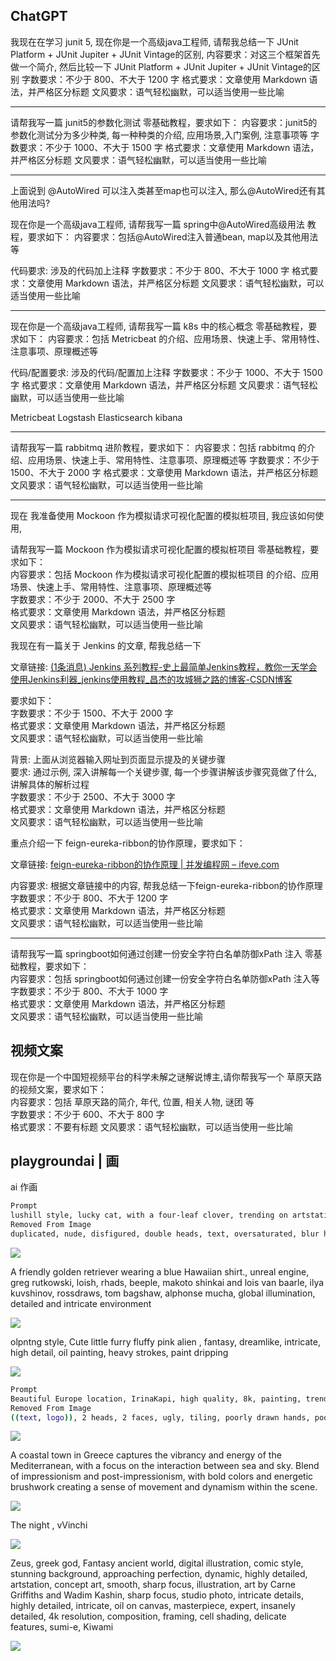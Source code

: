## ChatGPT

我现在在学习 junit 5, 现在你是一个高级java工程师, 请帮我总结一下 JUnit Platform + JUnit Jupiter + JUnit Vintage的区别,
内容要求：对这三个框架首先做一个简介, 然后比较一下 JUnit Platform + JUnit Jupiter + JUnit Vintage的区别 
字数要求：不少于 800、不大于 1200 字 
格式要求：文章使用 Markdown 语法，并严格区分标题 
文风要求：语气轻松幽默，可以适当使用一些比喻

---

请帮我写一篇 junit5的参数化测试 零基础教程，要求如下： 
内容要求：junit5的参数化测试分为多少种类, 每一种种类的介绍, 应用场景,入门案例, 注意事项等 
字数要求：不少于 1000、不大于 1500 字 
格式要求：文章使用 Markdown 语法，并严格区分标题 
文风要求：语气轻松幽默，可以适当使用一些比喻

---

上面说到 @AutoWired 可以注入类甚至map也可以注入, 那么@AutoWired还有其他用法吗?

现在你是一个高级java工程师, 请帮我写一篇 spring中@AutoWired高级用法 教程，要求如下： 
内容要求：包括@AutoWired注入普通bean, map以及其他用法等

代码要求: 涉及的代码加上注释
字数要求：不少于 800、不大于 1000 字 
格式要求：文章使用 Markdown 语法，并严格区分标题
文风要求：语气轻松幽默，可以适当使用一些比喻

---

现在你是一个高级java工程师, 请帮我写一篇 k8s 中的核心概念 零基础教程，要求如下： 
内容要求：包括 Metricbeat 的介绍、应用场景、快速上手、常用特性、注意事项、原理概述等

代码/配置要求: 涉及的代码/配置加上注释
字数要求：不少于 1000、不大于 1500 字 
格式要求：文章使用 Markdown 语法，并严格区分标题
文风要求：语气轻松幽默，可以适当使用一些比喻

Metricbeat Logstash Elasticsearch kibana

---

请帮我写一篇 rabbitmq 进阶教程，要求如下： 
内容要求：包括 rabbitmq 的介绍、应用场景、快速上手、常用特性、注意事项、原理概述等 
字数要求：不少于 1500、不大于 2000 字 
格式要求：文章使用 Markdown 语法，并严格区分标题 
文风要求：语气轻松幽默，可以适当使用一些比喻

---

现在 我准备使用 Mockoon 作为模拟请求可视化配置的模拟桩项目,  我应该如何使用, 

请帮我写一篇 Mockoon 作为模拟请求可视化配置的模拟桩项目 零基础教程，要求如下：  
内容要求：包括 Mockoon 作为模拟请求可视化配置的模拟桩项目 的介绍、应用场景、快速上手、常用特性、注意事项、原理概述等  
字数要求：不少于 2000、不大于 2500 字  
格式要求：文章使用 Markdown 语法，并严格区分标题  
文风要求：语气轻松幽默，可以适当使用一些比喻  

我现在有一篇关于 Jenkins 的文章, 帮我总结一下

文章链接: [(1条消息) Jenkins 系列教程-史上最简单Jenkins教程，教你一天学会使用Jenkins利器_jenkins使用教程_昌杰的攻城狮之路的博客-CSDN博客](https://blog.csdn.net/qq_32352777/article/details/109267847)

要求如下：    
字数要求：不少于 1500、不大于 2000 字  
格式要求：文章使用 Markdown 语法，并严格区分标题  
文风要求：语气轻松幽默，可以适当使用一些比喻

背景: 上面从浏览器输入网址到页面显示提及的关键步骤  
要求: 通过示例, 深入讲解每一个关键步骤, 每一个步骤讲解该步骤究竟做了什么, 讲解具体的解析过程  
字数要求：不少于 2500、不大于 3000 字  
格式要求：文章使用 Markdown 语法，并严格区分标题  
文风要求：语气轻松幽默，可以适当使用一些比喻

重点介绍一下 feign-eureka-ribbon的协作原理，要求如下：

文章链接: [feign-eureka-ribbon的协作原理 | 并发编程网 – ifeve.com](http://ifeve.com/feign-eureka-ribbon%e7%9a%84%e5%8d%8f%e4%bd%9c%e5%8e%9f%e7%90%86/)

内容要求: 根据文章链接中的内容, 帮我总结一下feign-eureka-ribbon的协作原理   
字数要求：不少于 800、不大于 1200 字  
格式要求：文章使用 Markdown 语法，并严格区分标题  
文风要求：语气轻松幽默，可以适当使用一些比喻

---

请帮我写一篇 springboot如何通过创建一份安全字符白名单防御xPath 注入 零基础教程，要求如下：  
内容要求：包括 springboot如何通过创建一份安全字符白名单防御xPath 注入等  
字数要求：不少于 800、不大于 1000 字  
格式要求：文章使用 Markdown 语法，并严格区分标题  
文风要求：语气轻松幽默，可以适当使用一些比喻

## 视频文案

现在你是一个中国短视频平台的科学未解之谜解说博主,请你帮我写一个 草原天路 的视频文案，要求如下：  
内容要求：包括 草原天路的简介, 年代, 位置, 相关人物, 谜团 等  
字数要求：不少于 600、不大于 800 字  
格式要求：不要有标题 
文风要求：语气轻松幽默，可以适当使用一些比喻

## playgroundai | 画

ai 作画

```bash
Prompt
lushill style, lucky cat, with a four-leaf clover, trending on artstation, sharp focus, studio photo, intricate details, highly detailed, by greg rutkowski
Removed From Image
duplicated, nude, disfigured, double heads, text, oversaturated, blur haze
```

![](https://raw.githubusercontent.com/HongXiaoHong/images/main/db/msedge_HRqRahxNGy.png)

A friendly golden retriever wearing a blue Hawaiian shirt., unreal engine, greg rutkowski, loish, rhads, beeple, makoto shinkai and lois van baarle, ilya kuvshinov, rossdraws, tom bagshaw, alphonse mucha, global illumination, detailed and intricate environment

![](https://raw.githubusercontent.com/HongXiaoHong/images/main/db/FA1op2loq0.png)

olpntng style, Cute little furry fluffy pink alien , fantasy, dreamlike, intricate, high detail, oil painting, heavy strokes, paint dripping

![](https://raw.githubusercontent.com/HongXiaoHong/images/main/db/XAxD6VmspW.png)

```bash
Prompt
Beautiful Europe location, IrinaKapi, high quality, 8k, painting, trending on artstation, sharp focus, studio photo, intricate details, highly detailed, by greg rutkowski
Removed From Image
((text, logo)), 2 heads, 2 faces, ugly, tiling, poorly drawn hands, poorly drawn, crossed eyes, poorly drawn face, out of frame, extra limbs, disfigured, deformed, toy, sculpture, body out of frame, blurry, bad anatomy, blurred, (watermark), grainy, signature, cut off, draft, duplicate, distortion of proportions, heterochromia, dots, bad quality, draft, malformed hands, blur, out of focus, mutilated, n, mutated, extra limb, missing limb, loating limbs, disconnected limbs, mangled, old
```

![](https://raw.githubusercontent.com/HongXiaoHong/images/main/db/msedge_mKu0DPtM4F.png)

A coastal town in Greece captures the vibrancy and energy of the Mediterranean, with a focus on the interaction between sea and sky. Blend of impressionism and post-impressionism, with bold colors and energetic brushwork creating a sense of movement and dynamism within the scene.

![](https://raw.githubusercontent.com/HongXiaoHong/images/main/db/msedge_T61X3DKnds.png)

The night , vVinchi

![](https://raw.githubusercontent.com/HongXiaoHong/images/main/db/ojmHVsAbjM.png)

Zeus, greek god, Fantasy ancient world, digital illustration, comic style, stunning background, approaching perfection, dynamic, highly detailed, artstation, concept art, smooth, sharp focus, illustration, art by Carne Griffiths and Wadim Kashin, sharp focus, studio photo, intricate details, highly detailed, intricate, oil on canvas, masterpiece, expert, insanely detailed, 4k resolution, composition, framing, cell shading, delicate features, sumi-e, Kiwami

![](https://raw.githubusercontent.com/HongXiaoHong/images/main/db/msedge_vXrifhbepk.png)
